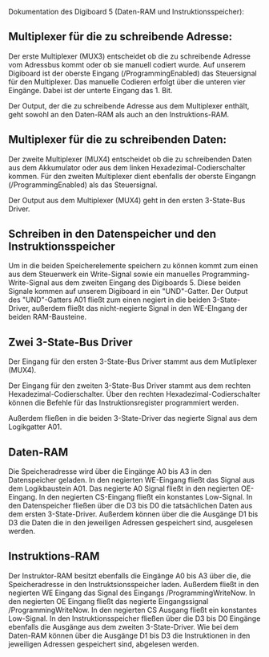 Dokumentation des Digiboard 5 (Daten-RAM und Instruktionsspeicher):

## Multiplexer für die zu schreibende Adresse:

Der erste Multiplexer (MUX3) entscheidet ob die zu schreibende Adresse vom Adressbus kommt oder ob sie manuell codiert wurde.
Auf unserem Digiboard ist der oberste Eingang (/ProgrammingEnabled) das Steuersignal für den Multiplexer. 
Das manuelle Codieren erfolgt über die unteren vier Eingänge. Dabei ist der unterte Eingang das 1. Bit.

Der Output, der die zu schreibende Adresse aus dem Multiplexer enthält, geht sowohl an den Daten-RAM als auch an den Instruktions-RAM.

## Multiplexer für die zu schreibenden Daten:

Der zweite Multiplexer (MUX4) entscheidet ob die zu schreibenden Daten aus dem Akkumulator oder aus dem linken Hexadezimal-Codierschalter kommen.
Für den zweiten Multiplexer dient ebenfalls der oberste Eingangn (/ProgrammingEnabled) als das Steuersignal.

Der Output aus dem Multiplexer (MUX4) geht in den ersten 3-State-Bus Driver. 

## Schreiben in den Datenspeicher und den Instruktionsspeicher
Um in die beiden Speicherelemente speichern zu können kommt zum einen aus dem Steuerwerk ein Write-Signal sowie ein manuelles Programming-Write-Signal aus dem zweiten Eingang des Digiboards 5.
Diese beiden Signale kommen auf unserem Digiboard in ein "UND"-Gatter.
Der Output des "UND"-Gatters A01 fließt zum einen negiert in die beiden 3-State-Driver, außerdem fließt das nicht-negierte Signal in den WE-EIngang der beiden RAM-Bausteine.
## Zwei 3-State-Bus Driver 

Der Eingang für den ersten 3-State-Bus Driver stammt aus dem Mutliplexer (MUX4).

Der Eingang für den zweiten 3-State-Bus Driver stammt aus dem rechten Hexadezimal-Codierschalter.
Über den rechten Hexadezimal-Codierschalter können die Befehle für das Instruktionsregister programmiert werden.

Außerdem fließen in die beiden 3-State-Driver das negierte Signal aus dem Logikgatter A01.


## Daten-RAM
Die Speicheradresse wird über die Eingänge A0 bis A3 in den Datenspeicher geladen. In den negierten WE-Eingang fließt das Signal aus dem Logikbaustein A01. 
Das negierte A0 Signal fließt in den negierten OE-Eingang. In den negierten CS-Eingang fließt ein konstantes Low-Signal.
In den Datenspeicher fließen über die D3 bis D0 die tatsächlichen Daten aus dem ersten 3-State-Driver.
Außerdem können über die die Ausgänge D1 bis D3 die Daten die in den jeweiligen Adressen gespeichert sind, ausgelesen werden.



## Instruktions-RAM
Der Instruktor-RAM besitzt ebenfalls die Eingänge A0 bis A3 über die, die Speicheradresse in den Instruktsionsspeicher laden. Außerdem fließt in den negierten WE Eingang das
Signal des Eingangs /ProgrammingWriteNow. In den negierten OE Eingang fließt das negierte Eingangssignal /ProgrammingWriteNow.
In den negierten CS Ausgang fließt ein konstantes Low-Signal.
In den Instruktionsspeicher fließen über die D3 bis D0 Eingänge ebenfalls die Ausgänge aus dem zweiten 3-State-Driver.
Wie bei dem Daten-RAM können über die Ausgänge D1 bis D3 die Instruktionen in den jeweiligen Adressen gespeichert sind, abgelesen werden.



